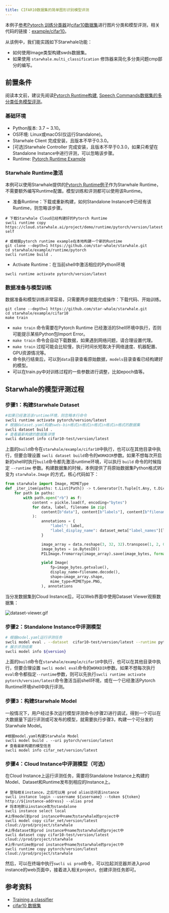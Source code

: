 ```yaml
---
title: CIFAR10数据集的简单图形识别模型评测
---
```


本例子[参考Pytorch 训练分类器](https://pytorch.org/tutorials/beginner/blitz/cifar10_tutorial.html)对[cifar10数据集](https://www.cs.toronto.edu/~kriz/cifar.html)进行图片分类和模型评测，相关代码的链接：[example/cifar10](https://github.com/star-whale/starwhale/tree/main/example/cifar10)。

从该例中，我们能实践如下Starwhale功能：

- 如何使用Image类型构建swds数据集。
- 如果使用 `starwhale.multi_classification` 修饰器来简化多分类问题cmp部分的编写。

## 前置条件

阅读本文前，建议先阅读[Pytorch Runtime构建](../runtime/examples/pytorch.md), [Speech Commands数据集的多分类任务模型评测](speech.md)。

### 基础环境

- Python版本: 3.7 ~ 3.10。
- OS环境: Linux或macOS(仅运行Standalone)。
- Starwhale Client 完成安装，且版本不早于0.3.0。
- [可选]Starwhale Controller 完成安装，且版本不早于0.3.0，如果只希望在Standalone Instance中进行评测，可以忽略该步骤。
- Runtime: [Pytorch Runtime Example](https://github.com/star-whale/starwhale/tree/main/example/runtime/pytorch)

### Starwhale Runtime激活

本例可以使用Starwhale提供的[Pytorch Runtime例子](https://github.com/star-whale/starwhale/tree/main/example/runtime/pytorch)作为Starwhale Runtime，不需要额外编写Runtime配置。模型训练和评测都可以使用该Runtime。

- 准备Runtime：下载或重新构建，如何Standalone Instance中已经有该Runtime，则忽略该步骤。

```shell
# 下载Starwhale Cloud已经构建好的Pytorch Runtime
swcli runtime copy https://cloud.starwhale.ai/project/demo/runtime/pytorch/version/latest self

# 或根据pytorch runtime example在本地构建一个新的Runtime
git clone --depth=1 https://github.com/star-whale/starwhale.git
cd starwhale/example/runtime/pytorch
swcli runtime build .
```

- Activate Runtime：在当前shell中激活相应的Python环境

```shell
swcli runtime activate pytorch/version/latest
```

### 数据准备与模型训练

数据准备和模型训练非常容易，只需要两步就能完成操作：下载代码、开始训练。

```shell
git clone --depth=1 https://github.com/star-whale/starwhale.git
cd starwhale/example/cifar10
make train
```

- `make train` 命令需要在Pytorch Runtime 已经激活的Shell环境中执行，否则可能提示某些Python包Import Error。
- `make train` 命令会自动下载数据，如果遇到网络问题，请合理设置代理。
- `make train` 过程可能会比较慢，执行时间长短取决于网络速度、机器配置、GPU资源情况等。
- 命令执行结束后，可以到`data`目录查看原始数据，`models`目录查看已经构建好的模型。
- 可以在train.py中对训练过程的一些参数进行调整，比如epoch值等。

## Starwhale的模型评测过程

### 步骤1：构建Starwhale Dataset

```bash
#如果已经激活该runtime环境，则忽略本行命令
swcli runtime activate pytorch/version/latest
# 根据dataset.yaml构建swds-bin格式in格式in格式in格式in格式的数据集
swcli dataset build .
# 查看最新构建的数据集详情
swcli dataset info cifar10-test/version/latest
```

上面的`build`命令在`starwhale/example/cifar10`中执行，也可以在其他目录中执行，但要合理设置 `swcli dataset build`命令的`WORKDIR`参数。如果不想每次开启新的shell时执行`build`命令都先激活runtime环境，可以执行 `build` 命令的时候指定 `--runtime` 参数。构建数据集的时候，本例提供了将原始数据集Python格式转变为 `starwhale.Image` 的方式，核心代码如下：

```python
from starwhale import Image, MIMEType
def _iter_item(paths: t.List[Path]) -> t.Generator[t.Tuple[t.Any, t.Dict], None, None]:
    for path in paths:
        with path.open("rb") as f:
            content = pickle.load(f, encoding="bytes")
            for data, label, filename in zip(
                content[b"data"], content[b"labels"], content[b"filenames"]
            ):
                annotations = {
                    "label": label,
                    "label_display_name": dataset_meta["label_names"][label],
                }

                image_array = data.reshape(3, 32, 32).transpose(1, 2, 0)
                image_bytes = io.BytesIO()
                PILImage.fromarray(image_array).save(image_bytes, format="PNG")

                yield Image(
                    fp=image_bytes.getvalue(),
                    display_name=filename.decode(),
                    shape=image_array.shape,
                    mime_type=MIMEType.PNG,
                ), annotations
```

当分发数据集到Cloud Instance后，可以Web界面中使用Dataset Viewer观察数据集：

![dataset-viewer.gif](../img/examples/cifar10-dataset.gif)

### 步骤2：Standalone Instance中评测模型

```bash
# 根据model.yaml运行评测任务
swcli model eval . --dataset  cifar10-test/version/latest --runtime pytorch/version/latest
# 展示评测结果
swcli model info ${version}
```

上面的`build`命令在`starwhale/example/cifar10`中执行，也可以在其他目录中执行，但要合理设置 `swcli model eval`命令的`WORKDIR`参数。如果不想每次执行`eval`命令都指定`--runtime`参数，则可以先执行`swcli runtime activate pytorch/version/latest`命令激活当前shell环境，或在一个已经激活Pytorch Runtime环境shell中执行评测。

### 步骤3：构建Starwhale Model

一般情况下，用户经过多次运行模型评测命令(步骤2)进行调试，得到一个可以在大数据量下运行评测或可发布的模型，就需要执行步骤3，构建一个可分发的Starwhale Model。

```shell
#根据model.yaml构建Starwhale Model
swcli model build . --uri pytorch/version/latest
# 查看最新构建的模型信息
swcli model info cifar_net/version/latest
```

### 步骤4：Cloud Instance中评测模型（可选）

在Cloud Instance上运行评测任务，需要将Standalone Instance上构建的Model、Dataset和Runtime发布到相应的Instance上。

```shell
# 登陆相关instance，之后可以用 prod alias访问该instance
swcli instance login --username ${username} --token ${token}  http://${instance-address} --alias prod
# 将本地默认instance改为standalone
swcli instance select local
#上传model到prod instance中name为starwhale的project中
swcli model copy cifar_net/version/latest cloud://prod/project/starwhale
#上传dataset到prod instance中name为starwhale的project中
swcli dataset copy cifar10-test/version/latest cloud://prod/project/starwhale
#上传runtime到prod instance中name为starwhale的project中
swcli runtime copy pytorch/version/latest cloud://prod/project/starwhale
```

然后，可以在终端中执行`swcli ui prod`命令，可以拉起浏览器并进入prod instance的web页面中，接着进入相关project，创建评测任务即可。

## 参考资料

- [Training a classifier](https://pytorch.org/tutorials/beginner/blitz/cifar10_tutorial.html)
- [cifar10 数据集](https://www.cs.toronto.edu/~kriz/cifar.html)
